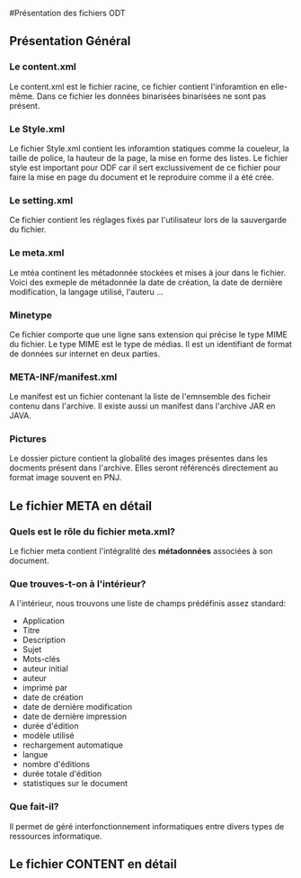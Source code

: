 #Présentation des fichiers ODT

## Présentation Général

### Le content.xml

Le content.xml est le fichier racine, ce fichier contient l'inforamtion en elle-même. 
Dans ce fichier les données binarisées binarisées ne sont pas présent.

### Le Style.xml

Le fichier Style.xml contient les inforamtion statiques comme la coueleur, la taille de police, la hauteur de la page, la mise en forme des listes.
Le fichier style est important pour ODF car il sert exclussivement de ce fichier pour faire la mise en page du document et le reproduire comme il
a été crée.

### Le setting.xml

Ce fichier contient les réglages fixés par l'utilisateur lors de la sauvergarde du fichier.

### Le meta.xml

Le mtéa continent les métadonnée stockées et mises à jour dans le fichier.
Voici des exmeple de métadonnée la date de création, la date de dernière modification, la langage utilisé, l'auteru ...

### Minetype

Ce fichier comporte que une ligne sans extension qui précise le type MIME du fichier.
Le type MIME est le type de médias. Il est un identifiant de format de données sur internet en deux parties.

### META-INF/manifest.xml

Le manifest est un fichier contenant la liste de l'emnsemble des ficheir contenu dans l'archive. 
Il existe aussi un manifest dans l'archive JAR en JAVA.

### Pictures

Le dossier picture contient la globalité des images présentes dans les docments présent dans l'archive. 
Elles seront référencés directement au format image souvent en PNJ.

## Le fichier META en détail

### Quels est le rôle du fichier meta.xml?

Le fichier meta contient l'intégralité des __métadonnées__ associées à son document.

### Que trouves-t-on à l'intérieur?

A l'intérieur, nous trouvons une liste de champs prédéfinis assez standard: 
<ul>
    <li>Application</li>
    <li>Titre</li>
    <li>Description</li>
    <li>Sujet</li>
    <li>Mots-clés</li>    
    <li>auteur initial</li>
    <li>auteur</li>
    <li>imprimé par</li>
    <li>date de création </li>
    <li>date de dernière modification</li>
    <li>date de dernière impression</li>
    <li>durée d'édition</li>
    <li>modèle utilisé</li>
    <li>rechargement automatique </li>
    <li>langue</li>
    <li>nombre d'éditions</li>
    <li>durée totale d'édition</li>
    <li>statistiques sur le document</li>
</ul>

### Que fait-il?

Il permet de géré interfonctionnement informatiques entre divers types de ressources informatique.

## Le fichier CONTENT en détail